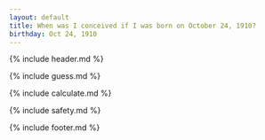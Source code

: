 ```yaml
---
layout: default
title: When was I conceived if I was born on October 24, 1910?
birthday: Oct 24, 1910
---
```


{% include header.md %}

{% include guess.md %}

{% include calculate.md %}

{% include safety.md %}

{% include footer.md %}



